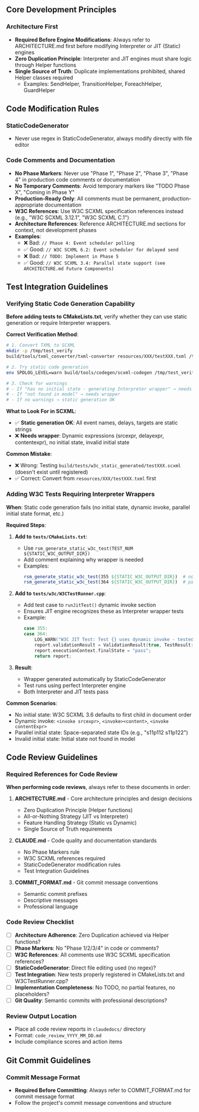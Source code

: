 ## Core Development Principles

### Architecture First
- **Required Before Engine Modifications**: Always refer to ARCHITECTURE.md first before modifying Interpreter or JIT (Static) engines
- **Zero Duplication Principle**: Interpreter and JIT engines must share logic through Helper functions
- **Single Source of Truth**: Duplicate implementations prohibited, shared Helper classes required
  - Examples: SendHelper, TransitionHelper, ForeachHelper, GuardHelper

## Code Modification Rules

### StaticCodeGenerator
- Never use regex in StaticCodeGenerator, always modify directly with file editor

### Code Comments and Documentation
- **No Phase Markers**: Never use "Phase 1", "Phase 2", "Phase 3", "Phase 4" in production code comments or documentation
- **No Temporary Comments**: Avoid temporary markers like "TODO Phase X", "Coming in Phase Y"
- **Production-Ready Only**: All comments must be permanent, production-appropriate documentation
- **W3C References**: Use W3C SCXML specification references instead (e.g., "W3C SCXML 3.12.1", "W3C SCXML C.1")
- **Architecture References**: Reference ARCHITECTURE.md sections for context, not development phases
- **Examples**:
  - ❌ Bad: `// Phase 4: Event scheduler polling`
  - ✅ Good: `// W3C SCXML 6.2: Event scheduler for delayed send`
  - ❌ Bad: `// TODO: Implement in Phase 5`
  - ✅ Good: `// W3C SCXML 3.4: Parallel state support (see ARCHITECTURE.md Future Components)`

## Test Integration Guidelines

### Verifying Static Code Generation Capability
**Before adding tests to CMakeLists.txt**, verify whether they can use static generation or require Interpreter wrappers.

**Correct Verification Method**:
```bash
# 1. Convert TXML to SCXML
mkdir -p /tmp/test_verify
build/tools/txml_converter/txml-converter resources/XXX/testXXX.txml /tmp/test_verify/testXXX.scxml

# 2. Try static code generation
env SPDLOG_LEVEL=warn build/tools/codegen/scxml-codegen /tmp/test_verify/testXXX.scxml -o /tmp/test_verify/

# 3. Check for warnings
# - If "has no initial state - generating Interpreter wrapper" → needs wrapper
# - If "not found in model" → needs wrapper
# - If no warnings → static generation OK
```

**What to Look For in SCXML**:
- ✅ **Static generation OK**: All event names, delays, targets are static strings
- ❌ **Needs wrapper**: Dynamic expressions (srcexpr, delayexpr, contentexpr), no initial state, invalid initial state

**Common Mistake**:
- ❌ Wrong: Testing `build/tests/w3c_static_generated/testXXX.scxml` (doesn't exist until registered)
- ✅ Correct: Convert from `resources/XXX/testXXX.txml` first

### Adding W3C Tests Requiring Interpreter Wrappers
**When**: Static code generation fails (no initial state, dynamic invoke, parallel initial state format, etc.)

**Required Steps**:
1. **Add to `tests/CMakeLists.txt`**:
   - Use `rsm_generate_static_w3c_test(TEST_NUM ${STATIC_W3C_OUTPUT_DIR})`
   - Add comment explaining why wrapper is needed
   - Examples:
     ```cmake
     rsm_generate_static_w3c_test(355 ${STATIC_W3C_OUTPUT_DIR})  # no initial state
     rsm_generate_static_w3c_test(364 ${STATIC_W3C_OUTPUT_DIR})  # parallel initial state format
     ```

2. **Add to `tests/w3c/W3CTestRunner.cpp`**:
   - Add test case to `runJitTest()` dynamic invoke section
   - Ensures JIT engine recognizes these as Interpreter wrapper tests
   - Example:
     ```cpp
     case 355:
     case 364:
         LOG_WARN("W3C JIT Test: Test {} uses dynamic invoke - tested via Interpreter engine", testId);
         report.validationResult = ValidationResult(true, TestResult::PASS, "Tested via Interpreter engine (dynamic invoke)");
         report.executionContext.finalState = "pass";
         return report;
     ```

3. **Result**:
   - Wrapper generated automatically by StaticCodeGenerator
   - Test runs using perfect Interpreter engine
   - Both Interpreter and JIT tests pass

**Common Scenarios**:
- No initial state: W3C SCXML 3.6 defaults to first child in document order
- Dynamic invoke: `<invoke srcexpr>`, `<invoke><content>`, `<invoke contentExpr>`
- Parallel initial state: Space-separated state IDs (e.g., "s11p112 s11p122")
- Invalid initial state: Initial state not found in model

## Code Review Guidelines

### Required References for Code Review
**When performing code reviews**, always refer to these documents in order:

1. **ARCHITECTURE.md** - Core architecture principles and design decisions
   - Zero Duplication Principle (Helper functions)
   - All-or-Nothing Strategy (JIT vs Interpreter)
   - Feature Handling Strategy (Static vs Dynamic)
   - Single Source of Truth requirements

2. **CLAUDE.md** - Code quality and documentation standards
   - No Phase Markers rule
   - W3C SCXML references required
   - StaticCodeGenerator modification rules
   - Test Integration Guidelines

3. **COMMIT_FORMAT.md** - Git commit message conventions
   - Semantic commit prefixes
   - Descriptive messages
   - Professional language

### Code Review Checklist
- [ ] **Architecture Adherence**: Zero Duplication achieved via Helper functions?
- [ ] **Phase Markers**: No "Phase 1/2/3/4" in code or comments?
- [ ] **W3C References**: All comments use W3C SCXML specification references?
- [ ] **StaticCodeGenerator**: Direct file editing used (no regex)?
- [ ] **Test Integration**: New tests properly registered in CMakeLists.txt and W3CTestRunner.cpp?
- [ ] **Implementation Completeness**: No TODO, no partial features, no placeholders?
- [ ] **Git Quality**: Semantic commits with professional descriptions?

### Review Output Location
- Place all code review reports in `claudedocs/` directory
- Format: `code_review_YYYY_MM_DD.md`
- Include compliance scores and action items

## Git Commit Guidelines

### Commit Message Format
- **Required Before Committing**: Always refer to COMMIT_FORMAT.md for commit message format
- Follow the project's commit message conventions and structure